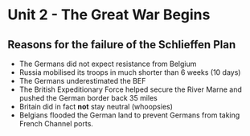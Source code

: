 # Unit 2 - The Great War Begins

## Reasons for the failure of the Schlieffen Plan

- The Germans did not expect resistance from Belgium
- Russia mobilised its troops in much shorter than 6 weeks (10 days)
- The Germans underestimated the BEF
- The British Expeditionary Force helped secure the River Marne and pushed the German border back 35 miles
- Britain did in fact **not** stay neutral (whoopsies)
- Belgians flooded the German land to prevent Germans from taking French Channel ports.
